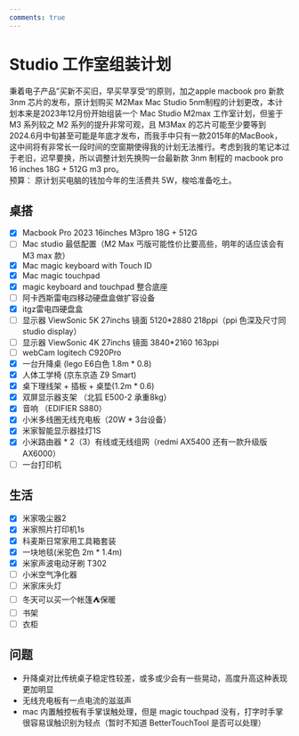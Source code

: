```yaml
---
comments: true
---
```


# Studio 工作室组装计划
秉着电子产品”买新不买旧，早买早享受“的原则，加之apple macbook pro 新款 3nm 芯片的发布，原计划购买 M2Max Mac Studio 5nm制程的计划更改，本计划本来是2023年12月份开始组装一个 Mac Studio M2max 工作室计划，但鉴于 M3 系列较之 M2 系列的提升非常可观，且 M3Max 的芯片可能至少要等到2024.6月中旬甚至可能是年底才发布，而我手中只有一款2015年的MacBook，这中间将有非常长一段时间的空窗期使得我的计划无法推行。考虑到我的笔记本过于老旧，迟早要换，所以调整计划先换购一台最新款 3nm 制程的 macbook pro 16 inches 18G + 512G m3 pro。  
预算： 原计划买电脑的钱加今年的生活费共 5W，梭哈准备吃土。
## 桌搭
- [x] Macbook Pro 2023 16inches M3pro 18G + 512G 
- [ ] Mac studio 最低配置（M2 Max 丐版可能性价比要高些，明年的话应该会有 M3 max 款）
- [x] Mac magic keyboard with Touch ID 
- [x] Mac magic touchpad 
- [x] magic keyboard and touchpad 整合底座 
- [ ] 阿卡西斯雷电四移动硬盘盒做扩容设备 
- [x] itgz雷电四硬盘盒 
- [ ] 显示器  ViewSonic 5K 27inchs 镜面 5120*2880 218ppi（ppi 色深及尺寸同 studio display）
- [ ] 显示器 ViewSonic 4K 27inchs 镜面 3840*2160 163ppi 
- [ ] webCam logitech C920Pro 
- [x] 一台升降桌 (lego E6白色 1.8m * 0.8) 
- [x] 人体工学椅 (京东京造 Z9 Smart) 
- [x] 桌下理线架 + 插板 + 桌垫(1.2m * 0.6) 
- [x] 双屏显示器支架 （北狐 E500-2 承重8kg）
- [x] 音响 （EDIFIER S880）
- [x] 小米多线圈无线充电板（20W * 3台设备）
- [x] 米家智能显示器挂灯1S 
- [x] 小米路由器 * 2（3）有线或无线组网（redmi AX5400 还有一款升级版 AX6000）
- [ ] 一台打印机 

## 生活
- [x] 米家吸尘器2
- [x] 米家照片打印机1s
- [x] 科麦斯日常家用工具箱套装
- [x] 一块地毯(米驼色 2m * 1.4m) 
- [x] 米家声波电动牙刷 T302
- [ ] 小米空气净化器
- [ ] 米家床头灯
- [ ] 冬天可以买一个帐篷⛺️保暖 
- [ ] 书架
- [ ] 衣柜

## 问题
* 升降桌对比传统桌子稳定性较差，或多或少会有一些晃动，高度升高这种表现更加明显 
* 无线充电板有一点电流的滋滋声 
* mac 内置触控板有手掌误触处理，但是 magic touchpad 没有，打字时手掌很容易误触识别为轻点（暂时不知道 BetterTouchTool 是否可以处理）